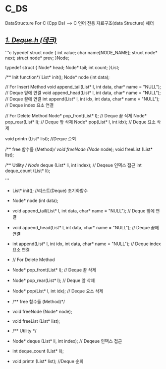# C_DS
DataStructure For C (Cpp Ds) --> C 언어 전용 자료구조(data Structure) 헤더 

## [_1. Deque.h (데크)_](https://github.com/20190511/C_DS/blob/main/deque.h)

'''c
typedef struct node {
    int value;
    char name[NODE_NAME];
    struct node* next;
    struct node* prev; 
}Node;

typedef struct {
   Node* head;
   Node* tail;
   int count;
}List;

/** Init function*/
List* init();
Node* node (int data);

// For Insert Method
void append_tail(List* l, int data, char* name = "NULL");       // Deque 앞에 연결
void append_head(List* l, int data, char* name = "NULL");       // Deque 끝에 연결
int append(List* l, int idx, int data, char* name = "NULL");    // Deque index 요소 연결

// For Delete Method
Node* pop_front(List* l);           // Deque 끝 삭제
Node* pop_rear(List* l);            // Deque 앞 삭제
Node* pop(List* l, int idx);        // Deque 요소 삭제

void printn (List* list);       //Deque 순회

/** free 함수들 (Method)*/
void freeNode (Node* node);
void freeList (List* list);

/**  Utility */
Node* deque (List* li, int index); // Deqeue 인덱스 접근
int deque_count (List* li);

'''
  - List* init(); //리스트(Deque) 초기화함수
  - Node* node (int data);
  
  - void append_tail(List* l, int data, char* name = "NULL");       // Deque 앞에 연결
  - void append_head(List* l, int data, char* name = "NULL");       // Deque 끝에 연결
  - int append(List* l, int idx, int data, char* name = "NULL");    // Deque index 요소 연결
  
  - // For Delete Method
  - Node* pop_front(List* l);           // Deque 끝 삭제
  - Node* pop_rear(List* l);            // Deque 앞 삭제
  - Node* pop(List* l, int idx);        // Deque 요소 삭제

  - /** free 함수들 (Method)*/
  - void freeNode (Node* node);
  - void freeList (List* list);
  
  - /**  Utility */
  - Node* deque (List* li, int index); // Deqeue 인덱스 접근
  - int deque_count (List* li);
  - void printn (List* list);       //Deque 순회

